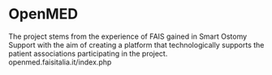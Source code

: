 # OpenMED
The project stems from the experience of FAIS gained in Smart Ostomy Support with the aim of creating a platform that technologically supports the patient associations participating in the project.  openmed.faisitalia.it/index.php
